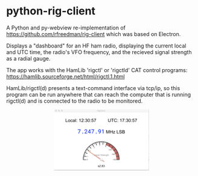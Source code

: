 # python-rig-client

A Python and py-webview re-implementation of https://github.com/rfreedman/rig-client
which was based on Electron.

Displays a "dashboard" for an HF ham radio, displaying the current local and UTC time,
the radio's VFO frequency, and the recieved signal strength as a radial gauge.

The app works with the HamLib 'rigctl' or 'rigctld' CAT control programs: https://hamlib.sourceforge.net/html/rigctl.1.html

HamLib/rigctl(d) presents a text-command interface via tcp/ip, so this program can be run anywhere that can reach the computer
that is running rigctl(d) and is connected to the radio to be monitored.

<div style="text-align: center;"><img src="rig-client.png" style="width:50%" alt="rig-client user interface"></div>